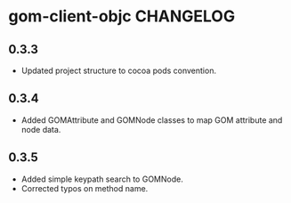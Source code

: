 # gom-client-objc CHANGELOG

## 0.3.3

- Updated project structure to cocoa pods convention.

## 0.3.4

- Added GOMAttribute and GOMNode classes to map GOM attribute and node data.

## 0.3.5

- Added simple keypath search to GOMNode.
- Corrected typos on method name.
